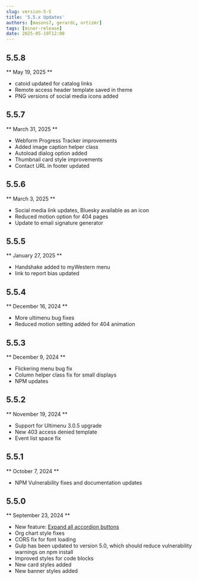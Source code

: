 ```yaml
---
slug: version-5-5
title: '5.5.x Updates'
authors: [masons7, gerardc, ortizmr]
tags: [minor-release]
date: 2025-05-19T12:00
---
```

## 5.5.8
** May 19, 2025 **
* catoid updated for catalog links
* Remote access header template saved in theme
* PNG versions of social media icons added

## 5.5.7
** March 31, 2025 **
* Webform Progress Tracker improvements
* Added image caption helper class
* Autoload dialog option added
* Thumbnail card style improvements
* Contact URL in footer updated

## 5.5.6
** March 3, 2025 **
* Social media link updates, Bluesky available as an icon
* Reduced motion option for 404 pages
* Update to email signature generator

## 5.5.5
** January 27, 2025 **
* Handshake added to myWestern menu
* link to report bias updated

## 5.5.4 
** December 16, 2024 **
* More ultimenu bug fixes
* Reduced motion setting added for 404 animation

## 5.5.3
** December 9, 2024 **
* Flickering menu bug fix
* Column helper class fix for small displays
* NPM updates

## 5.5.2 
** November 19, 2024 **
* Support for Ultimenu 3.0.5 upgrade
* New 403 access denied template
* Event list space fix

## 5.5.1
** October 7, 2024 **
* NPM Vulnerability fixes and documentation updates

## 5.5.0 
** September 23, 2024 **
* New feature: [Expand all accordion buttons](https://webtech.wwu.edu/news/accordion-component-new-feature)
* Org chart style fixes
* CORS fix for font loading
* Gulp has been updated to version 5.0, which should reduce vulnerability warnings on npm install
* Improved styles for code blocks
* New card styles added
* New banner styles added